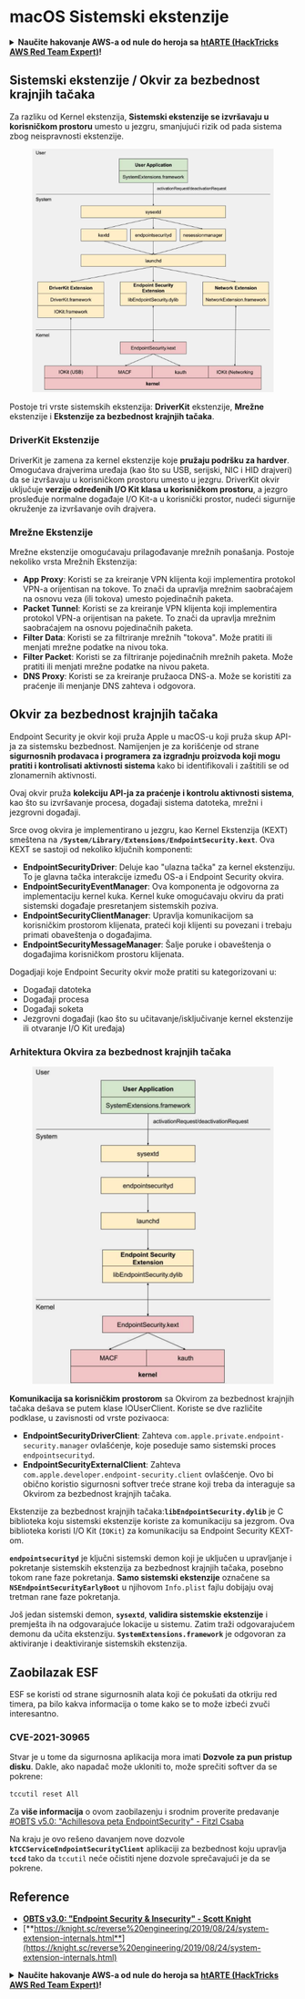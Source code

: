 # macOS Sistemski ekstenzije

<details>

<summary><strong>Naučite hakovanje AWS-a od nule do heroja sa</strong> <a href="https://training.hacktricks.xyz/courses/arte"><strong>htARTE (HackTricks AWS Red Team Expert)</strong></a><strong>!</strong></summary>

Drugi načini podrške HackTricks-u:

* Ako želite da vidite svoju **kompaniju reklamiranu na HackTricks-u** ili da **preuzmete HackTricks u PDF formatu** proverite [**PLANOVE ZA PRIJAVU**](https://github.com/sponsors/carlospolop)!
* Nabavite [**zvanični PEASS & HackTricks swag**](https://peass.creator-spring.com)
* Otkrijte [**Porodicu PEASS**](https://opensea.io/collection/the-peass-family), našu kolekciju ekskluzivnih [**NFT-ova**](https://opensea.io/collection/the-peass-family)
* **Pridružite se** 💬 [**Discord grupi**](https://discord.gg/hRep4RUj7f) ili [**telegram grupi**](https://t.me/peass) ili nas **pratite** na **Twitteru** 🐦 [**@carlospolopm**](https://twitter.com/hacktricks\_live)**.**
* **Podelite svoje hakovanje trikove slanjem PR-ova na** [**HackTricks**](https://github.com/carlospolop/hacktricks) i [**HackTricks Cloud**](https://github.com/carlospolop/hacktricks-cloud) github repozitorijume.

</details>

## Sistemski ekstenzije / Okvir za bezbednost krajnjih tačaka

Za razliku od Kernel ekstenzija, **Sistemski ekstenzije se izvršavaju u korisničkom prostoru** umesto u jezgru, smanjujući rizik od pada sistema zbog neispravnosti ekstenzije.

<figure><img src="../../../.gitbook/assets/image (606).png" alt="https://knight.sc/images/system-extension-internals-1.png"><figcaption></figcaption></figure>

Postoje tri vrste sistemskih ekstenzija: **DriverKit** ekstenzije, **Mrežne** ekstenzije i **Ekstenzije za bezbednost krajnjih tačaka**.

### **DriverKit Ekstenzije**

DriverKit je zamena za kernel ekstenzije koje **pružaju podršku za hardver**. Omogućava drajverima uređaja (kao što su USB, serijski, NIC i HID drajveri) da se izvršavaju u korisničkom prostoru umesto u jezgru. DriverKit okvir uključuje **verzije određenih I/O Kit klasa u korisničkom prostoru**, a jezgro prosleđuje normalne događaje I/O Kit-a u korisnički prostor, nudeći sigurnije okruženje za izvršavanje ovih drajvera.

### **Mrežne Ekstenzije**

Mrežne ekstenzije omogućavaju prilagođavanje mrežnih ponašanja. Postoje nekoliko vrsta Mrežnih Ekstenzija:

* **App Proxy**: Koristi se za kreiranje VPN klijenta koji implementira protokol VPN-a orijentisan na tokove. To znači da upravlja mrežnim saobraćajem na osnovu veza (ili tokova) umesto pojedinačnih paketa.
* **Packet Tunnel**: Koristi se za kreiranje VPN klijenta koji implementira protokol VPN-a orijentisan na pakete. To znači da upravlja mrežnim saobraćajem na osnovu pojedinačnih paketa.
* **Filter Data**: Koristi se za filtriranje mrežnih "tokova". Može pratiti ili menjati mrežne podatke na nivou toka.
* **Filter Packet**: Koristi se za filtriranje pojedinačnih mrežnih paketa. Može pratiti ili menjati mrežne podatke na nivou paketa.
* **DNS Proxy**: Koristi se za kreiranje pružaoca DNS-a. Može se koristiti za praćenje ili menjanje DNS zahteva i odgovora.

## Okvir za bezbednost krajnjih tačaka

Endpoint Security je okvir koji pruža Apple u macOS-u koji pruža skup API-ja za sistemsku bezbednost. Namijenjen je za korišćenje od strane **sigurnosnih prodavaca i programera za izgradnju proizvoda koji mogu pratiti i kontrolisati aktivnosti sistema** kako bi identifikovali i zaštitili se od zlonamernih aktivnosti.

Ovaj okvir pruža **kolekciju API-ja za praćenje i kontrolu aktivnosti sistema**, kao što su izvršavanje procesa, događaji sistema datoteka, mrežni i jezgrovni događaji.

Srce ovog okvira je implementirano u jezgru, kao Kernel Ekstenzija (KEXT) smeštena na **`/System/Library/Extensions/EndpointSecurity.kext`**. Ova KEXT se sastoji od nekoliko ključnih komponenti:

* **EndpointSecurityDriver**: Deluje kao "ulazna tačka" za kernel ekstenziju. To je glavna tačka interakcije između OS-a i Endpoint Security okvira.
* **EndpointSecurityEventManager**: Ova komponenta je odgovorna za implementaciju kernel kuka. Kernel kuke omogućavaju okviru da prati sistemski događaje presretanjem sistemskih poziva.
* **EndpointSecurityClientManager**: Upravlja komunikacijom sa korisničkim prostorom klijenata, prateći koji klijenti su povezani i trebaju primati obaveštenja o događajima.
* **EndpointSecurityMessageManager**: Šalje poruke i obaveštenja o događajima korisničkom prostoru klijenata.

Dogadjaji koje Endpoint Security okvir može pratiti su kategorizovani u:

* Događaji datoteka
* Događaji procesa
* Događaji soketa
* Jezgrovni događaji (kao što su učitavanje/isključivanje kernel ekstenzije ili otvaranje I/O Kit uređaja)

### Arhitektura Okvira za bezbednost krajnjih tačaka

<figure><img src="../../../.gitbook/assets/image (1068).png" alt="https://www.youtube.com/watch?v=jaVkpM1UqOs"><figcaption></figcaption></figure>

**Komunikacija sa korisničkim prostorom** sa Okvirom za bezbednost krajnjih tačaka dešava se putem klase IOUserClient. Koriste se dve različite podklase, u zavisnosti od vrste pozivaoca:

* **EndpointSecurityDriverClient**: Zahteva `com.apple.private.endpoint-security.manager` ovlašćenje, koje poseduje samo sistemski proces `endpointsecurityd`.
* **EndpointSecurityExternalClient**: Zahteva `com.apple.developer.endpoint-security.client` ovlašćenje. Ovo bi obično koristio sigurnosni softver treće strane koji treba da interaguje sa Okvirom za bezbednost krajnjih tačaka.

Ekstenzije za bezbednost krajnjih tačaka:**`libEndpointSecurity.dylib`** je C biblioteka koju sistemski ekstenzije koriste za komunikaciju sa jezgrom. Ova biblioteka koristi I/O Kit (`IOKit`) za komunikaciju sa Endpoint Security KEXT-om.

**`endpointsecurityd`** je ključni sistemski demon koji je uključen u upravljanje i pokretanje sistemskih ekstenzija za bezbednost krajnjih tačaka, posebno tokom rane faze pokretanja. **Samo sistemski ekstenzije** označene sa **`NSEndpointSecurityEarlyBoot`** u njihovom `Info.plist` fajlu dobijaju ovaj tretman rane faze pokretanja.

Još jedan sistemski demon, **`sysextd`**, **validira sistemskie ekstenzije** i premješta ih na odgovarajuće lokacije u sistemu. Zatim traži odgovarajućem demonu da učita ekstenziju. **`SystemExtensions.framework`** je odgovoran za aktiviranje i deaktiviranje sistemskih ekstenzija.

## Zaobilazak ESF

ESF se koristi od strane sigurnosnih alata koji će pokušati da otkriju red timera, pa bilo kakva informacija o tome kako se to može izbeći zvuči interesantno.

### CVE-2021-30965

Stvar je u tome da sigurnosna aplikacija mora imati **Dozvole za pun pristup disku**. Dakle, ako napadač može ukloniti to, može sprečiti softver da se pokrene:
```bash
tccutil reset All
```
Za **više informacija** o ovom zaobilazenju i srodnim proverite predavanje [#OBTS v5.0: "Achillesova peta EndpointSecurity" - Fitzl Csaba](https://www.youtube.com/watch?v=lQO7tvNCoTI)

Na kraju je ovo rešeno davanjem nove dozvole **`kTCCServiceEndpointSecurityClient`** aplikaciji za bezbednost koju upravlja **`tccd`** tako da `tccutil` neće očistiti njene dozvole sprečavajući je da se pokrene.

## Reference

* [**OBTS v3.0: "Endpoint Security & Insecurity" - Scott Knight**](https://www.youtube.com/watch?v=jaVkpM1UqOs)
* [**https://knight.sc/reverse%20engineering/2019/08/24/system-extension-internals.html**](https://knight.sc/reverse%20engineering/2019/08/24/system-extension-internals.html)

<details>

<summary><strong>Naučite hakovanje AWS-a od nule do heroja sa</strong> <a href="https://training.hacktricks.xyz/courses/arte"><strong>htARTE (HackTricks AWS Red Team Expert)</strong></a><strong>!</strong></summary>

Drugi načini podrške HackTricks-u:

* Ako želite da vidite svoju **kompaniju reklamiranu na HackTricks-u** ili **preuzmete HackTricks u PDF formatu** Proverite [**PLANOVE ZA PRIJAVU**](https://github.com/sponsors/carlospolop)!
* Nabavite [**zvanični PEASS & HackTricks swag**](https://peass.creator-spring.com)
* Otkrijte [**The PEASS Family**](https://opensea.io/collection/the-peass-family), našu kolekciju ekskluzivnih [**NFT-ova**](https://opensea.io/collection/the-peass-family)
* **Pridružite se** 💬 [**Discord grupi**](https://discord.gg/hRep4RUj7f) ili [**telegram grupi**](https://t.me/peass) ili nas **pratite** na **Twitteru** 🐦 [**@carlospolopm**](https://twitter.com/hacktricks\_live)**.**
* **Podelite svoje hakovanje trikove slanjem PR-ova na** [**HackTricks**](https://github.com/carlospolop/hacktricks) i [**HackTricks Cloud**](https://github.com/carlospolop/hacktricks-cloud) github repozitorijume.

</details>
